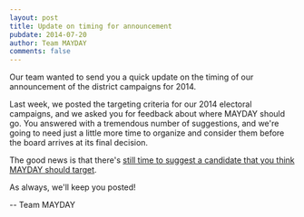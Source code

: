 ```yaml
---
layout: post
title: Update on timing for announcement
pubdate: 2014-07-20
author: Team MAYDAY
comments: false
---
```


Our team wanted to send you a quick update on the timing of our announcement of the district campaigns for 2014.

Last week, we posted the targeting criteria for our 2014 electoral campaigns, and we asked you for feedback about where MAYDAY should go. You answered with a tremendous number of suggestions, and we're going to need just a little more time to organize and consider them before the board arrives at its final decision.

The good news is that there's [still time to suggest a candidate that you think MAYDAY should target](/suggest-a-candidate).

As always, we'll keep you posted!

-- Team MAYDAY